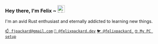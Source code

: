 ### Hey there, I'm Felix ~ <img src="https://user-images.githubusercontent.com/1303154/88677602-1635ba80-d120-11ea-84d8-d263ba5fc3c0.gif" width="24px" alt="hi">

I'm an avid Rust enthusiast and eternally addicted to learning new things.

[`📫 fjpackard@gmail.com`](mailto:fjpackard@gmail.com)
[`🦋 @felixpackard.dev`](https://bsky.app/profile/felixpackard.dev)
[`🐦 @felixpackard_`](https://x.com/felixpackard_)
[`🤓 My PC setup`](https://rigr.gg/b/games-code)
